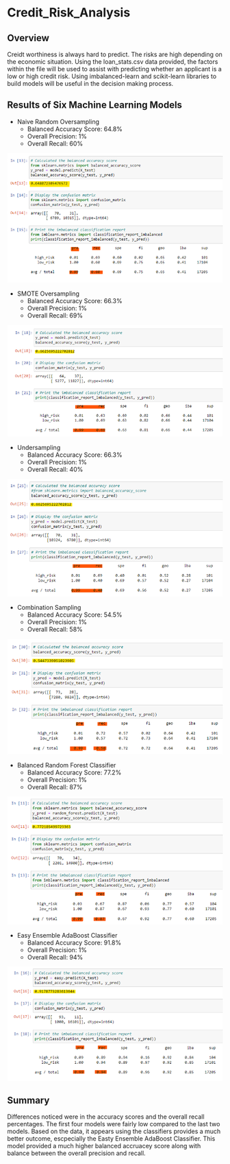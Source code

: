 # Credit_Risk_Analysis

## Overview
Creidt worthiness is always hard to predict.  The risks are high depending on the economic situation.    Using the loan_stats.csv data provided, the factors within the file will be used to assist with predicting whether an applicant is a low or high credit risk.    Using imbalanced-learn and scikit-learn libraries to build models will be useful in the decision making process.

## Results of Six Machine Learning Models

- Naive Random Oversampling
    - Balanced Accuracy Score:  64.8%
    - Overall Precision:  1% 
    - Overall Recall: 60%
 
![insert screenshot](https://github.com/VRivera13/Credit_Risk_Analysis/blob/main/images/Naive%20Random.png)

- SMOTE Oversampling
    - Balanced Accuracy Score:  66.3%
    - Overall Precision:  1%  
    - Overall Recall: 69%
 
![insert screenshot](https://github.com/VRivera13/Credit_Risk_Analysis/blob/main/images/SMOTE.png)

- Undersampling
    - Balanced Accuracy Score:  66.3%
    - Overall Precision:  1%  
    - Overall Recall: 40%
 
![insert screenshot](https://github.com/VRivera13/Credit_Risk_Analysis/blob/main/images/Undersampling.png)

- Combination Sampling
    - Balanced Accuracy Score:  54.5%
    - Overall Precision:  1%  
    - Overall Recall: 58%

![insert screenshot](https://github.com/VRivera13/Credit_Risk_Analysis/blob/main/images/Combination.png)

- Balanced Random Forest Classifier
    - Balanced Accuracy Score:  77.2%
    - Overall Precision:  1%  
    - Overall Recall: 87%

![insert screenshot](https://github.com/VRivera13/Credit_Risk_Analysis/blob/main/images/Balanced%20Random%20Forest.png)

- Easy Ensemble AdaBoost Classifier
    - Balanced Accuracy Score:  91.8%
    - Overall Precision:  1%  
    - Overall Recall: 94%

![insert screenshot](https://github.com/VRivera13/Credit_Risk_Analysis/blob/main/images/AdaBoost.png)

## Summary
Differences noticed were in the accuracy scores and the overall recall percentages.   The first four models were fairly low compared to the last two models.    Based on the data, it appears using the classifiers provides a much better outcome, escpecially the Easty Ensemble AdaBoost Classifier.    This model provided a much higher balanced accruacey score along with balance between the overall precision and recall.    
